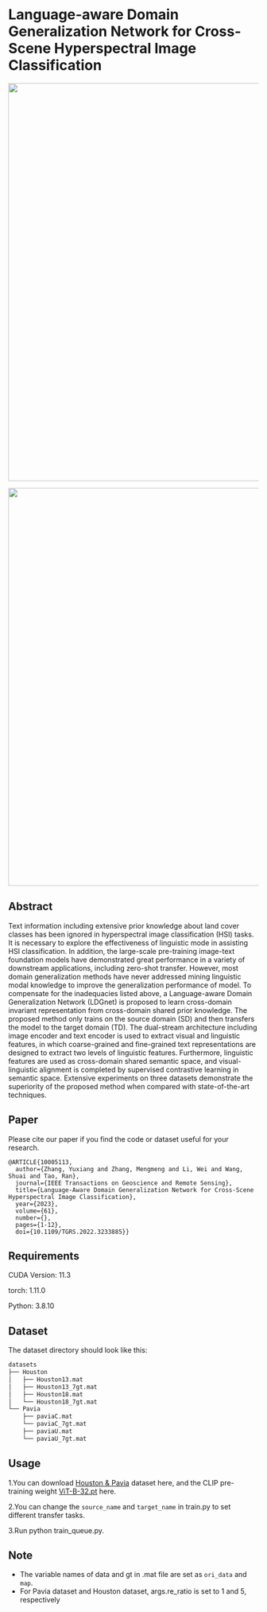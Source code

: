 
# Language-aware Domain Generalization Network for Cross-Scene Hyperspectral Image Classification


<p align='center'>
  <img src='figure/LDGnet-ESI.png' width="800px">
</p>


<p align='center'>
  <img src='figure/LDGnet.png' width="800px">
</p>

## Abstract

Text information including extensive prior knowledge about land cover classes has been ignored in hyperspectral image classification (HSI) tasks. It is necessary to explore the effectiveness of linguistic mode in assisting HSI classification. In addition, the large-scale pre-training image-text foundation models have demonstrated great performance in a variety of downstream applications, including zero-shot transfer. However, most domain generalization methods have never addressed mining linguistic modal knowledge to improve the generalization performance of model. To compensate for the inadequacies listed above, a Language-aware Domain Generalization Network (LDGnet) is proposed to learn cross-domain invariant representation from cross-domain shared prior knowledge. The proposed method only trains on the source domain (SD) and then transfers the model to the target domain (TD). The dual-stream architecture including image encoder and text encoder is used to extract visual and linguistic features, in which coarse-grained and fine-grained text representations are designed to extract two levels of linguistic features. Furthermore, linguistic features are used as cross-domain shared semantic space, and visual-linguistic alignment is completed by supervised contrastive learning in semantic space. Extensive experiments on three datasets demonstrate the superiority of the proposed method when compared with state-of-the-art techniques.

## Paper

Please cite our paper if you find the code or dataset useful for your research.

```
@ARTICLE{10005113,
  author={Zhang, Yuxiang and Zhang, Mengmeng and Li, Wei and Wang, Shuai and Tao, Ran},
  journal={IEEE Transactions on Geoscience and Remote Sensing}, 
  title={Language-Aware Domain Generalization Network for Cross-Scene Hyperspectral Image Classification}, 
  year={2023},
  volume={61},
  number={},
  pages={1-12},
  doi={10.1109/TGRS.2022.3233885}}

```

## Requirements

CUDA Version: 11.3

torch: 1.11.0

Python: 3.8.10

## Dataset

The dataset directory should look like this:

```bash
datasets
├── Houston
│   ├── Houston13.mat
│   ├── Houston13_7gt.mat
│   ├── Houston18.mat
│   └── Houston18_7gt.mat
└── Pavia
    ├── paviaC.mat
    └── paviaC_7gt.mat
    ├── paviaU.mat
    └── paviaU_7gt.mat

```

## Usage

1.You can download [Houston &amp; Pavia](https://github.com/YuxiangZhang-BIT/Data-CSHSI) dataset here, and the CLIP pre-training weight [ViT-B-32.pt](https://openaipublic.azureedge.net/clip/models/40d365715913c9da98579312b702a82c18be219cc2a73407c4526f58eba950af/ViT-B-32.pt) here.

2.You can change the `source_name` and `target_name` in train.py to set different transfer tasks.

3.Run python train_queue.py.

## Note

- The variable names of data and gt in .mat file are set as `ori_data` and `map`.
- For Pavia dataset and Houston dataset, args.re_ratio is set to 1 and 5, respectively
